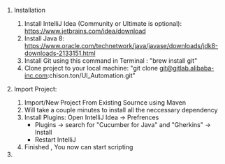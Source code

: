 1. Installation
    1. Install IntelliJ Idea (Community or Ultimate is optional): https://www.jetbrains.com/idea/download
    2. Install Java 8: https://www.oracle.com/technetwork/java/javase/downloads/jdk8-downloads-2133151.html
    3. Install Git using this command in Terminal : "brew install git"
    4. Clone project to your local machine: "git clone git@gitlab.alibaba-inc.com:chison.ton/UI_Automation.git"
2. Import Project:
    1. Import/New Project From Existing Sournce using Maven
    2. Will take a couple minutes to install all the neccessary dependency
    3. Install Plugins: Open IntelliJ Idea -> Prefrences 
        - Plugins -> search for "Cucumber for Java" and "Gherkins" -> Install
        - Restart IntelliJ
    3. Finished , You now can start scripting
    
3. 
